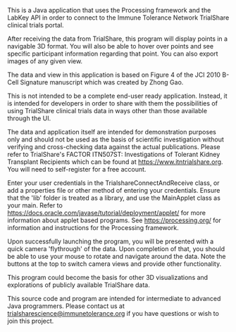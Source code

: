 This is a Java application that uses the Processing framework and the LabKey API in order to connect to the Immune Tolerance Network TrialShare clinical trials portal.

After receiving the data from TrialShare, this program will display points in a navigable 3D format.  You will also be able to hover over points and see specific participant information regarding that point.  You can also export images of any given view.

The data and view in this application is based on Figure 4 of the JCI 2010 B-Cell Signature manuscript which was created by Zhong Gao.

This is not intended to be a complete end-user ready application.  Instead, it is intended for developers in order to share with them the possibilities of using TrialShare clinical trials data in ways other than those available through the UI.

The data and application itself are intended for demonstration purposes only and should not be used as the basis of scientific investigation without verifying and cross-checking data against the actual publications.  Please refer to TrialShare's FACTOR ITN507ST:  Investigations of Tolerant Kidney Transplant Recipients which can be found at https://www.itntrialshare.org.  You will need to self-register for a free account.

Enter your user credentials in the TrialshareConnectAndReceive class, or add a properties file or other method of entering your credentials.  Ensure that the 'lib' folder is treated as a library, and use the MainApplet class as your main.  Refer to https://docs.oracle.com/javase/tutorial/deployment/applet/ for more information about applet based programs.  See https://processing.org/ for information and instructions for the Processing framework.

Upon successfully launching the program, you will be presented with a quick camera 'flythrough' of the data.  Upon completion of that, you should be able to use your mouse to rotate and navigate around the data. Note the buttons at the top to switch camera views and provide other functionality.

This program could become the basis for other 3D visualizations and explorations of publicly available TrialShare data.

This source code and program are intended for intermediate to advanced Java programmers.  Please contact us at trialsharescience@immunetolerance.org if you have questions or wish to join this project.

